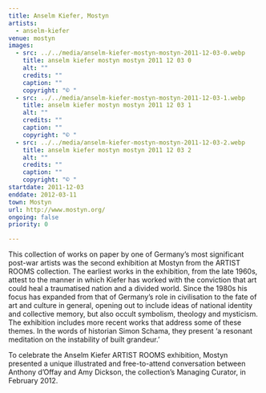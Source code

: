 ```yaml
---
title: Anselm Kiefer, Mostyn
artists:
  - anselm-kiefer
venue: mostyn
images:
  - src: ../../media/anselm-kiefer-mostyn-mostyn-2011-12-03-0.webp
    title: anselm kiefer mostyn mostyn 2011 12 03 0
    alt: ""
    credits: ""
    caption: ""
    copyright: "© "
  - src: ../../media/anselm-kiefer-mostyn-mostyn-2011-12-03-1.webp
    title: anselm kiefer mostyn mostyn 2011 12 03 1
    alt: ""
    credits: ""
    caption: ""
    copyright: "© "
  - src: ../../media/anselm-kiefer-mostyn-mostyn-2011-12-03-2.webp
    title: anselm kiefer mostyn mostyn 2011 12 03 2
    alt: ""
    credits: ""
    caption: ""
    copyright: "© "
startdate: 2011-12-03
enddate: 2012-03-11
town: Mostyn
url: http://www.mostyn.org/
ongoing: false
priority: 0

---
```


This collection of works on paper by one of Germany’s most significant post-war artists was the second exhibition at Mostyn from the ARTIST ROOMS collection. The earliest works in the exhibition, from the late 1960s, attest to the manner in which Kiefer has worked with the conviction that art could heal a traumatised nation and a divided world. Since the 1980s his focus has expanded from that of Germany’s role in civilisation to the fate of art and culture in general, opening out to include ideas of national identity and collective memory, but also occult symbolism, theology and mysticism. The exhibition includes more recent works that address some of these themes. In the words of historian Simon Schama, they present ‘a resonant meditation on the instability of built grandeur.’

To celebrate the Anselm Kiefer ARTIST ROOMS exhibition, Mostyn presented a unique illustrated and free-to-attend conversation between Anthony d’Offay and Amy Dickson, the collection’s Managing Curator, in February 2012.